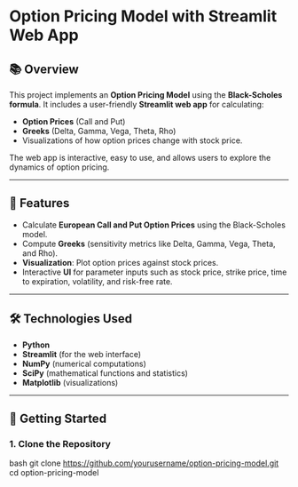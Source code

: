 # Option Pricing Model with Streamlit Web App

## 📚 Overview
This project implements an **Option Pricing Model** using the **Black-Scholes formula**. It includes a user-friendly **Streamlit web app** for calculating:
- **Option Prices** (Call and Put)
- **Greeks** (Delta, Gamma, Vega, Theta, Rho)
- Visualizations of how option prices change with stock price.

The web app is interactive, easy to use, and allows users to explore the dynamics of option pricing.

---

## 🎯 Features
- Calculate **European Call and Put Option Prices** using the Black-Scholes model.
- Compute **Greeks** (sensitivity metrics like Delta, Gamma, Vega, Theta, and Rho).
- **Visualization**: Plot option prices against stock prices.
- Interactive **UI** for parameter inputs such as stock price, strike price, time to expiration, volatility, and risk-free rate.

---

## 🛠️ Technologies Used
- **Python**
- **Streamlit** (for the web interface)
- **NumPy** (numerical computations)
- **SciPy** (mathematical functions and statistics)
- **Matplotlib** (visualizations)

---

## 🚀 Getting Started

### 1. Clone the Repository
bash
git clone https://github.com/yourusername/option-pricing-model.git
cd option-pricing-model
